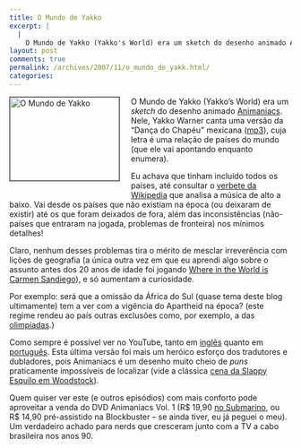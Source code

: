 ```yaml
---
title: O Mundo de Yakko
excerpt: |
  |
    O Mundo de Yakko (Yakko's World) era um sketch do desenho animado Animaniacs. Nele, Yakko Warner canta uma versão da "Dança do Chapéu" mexicana (mp3), cuja letra é uma relação de países do mundo (que ele vai apontando enquanto enumera)....
layout: post
comments: true
permalink: /archives/2007/11/o_mundo_de_yakk.html/
categories:
---
```

<span class="mt-enclosure mt-enclosure-image"><img title="O Mundo de Yakko" src="//chester.me/archives/img/yakkosworld.jpg" width="195" height="149" class="mt-image-left" style="float: left; border-style: solid; border-width:1px; margin: 0 20px 20px 0;" /></span>O Mundo de Yakko (Yakko&#8217;s World) era um *sketch* do desenho animado [Animaniacs][1]. Nele, Yakko Warner canta uma versão da &#8220;Dança do Chapéu&#8221; mexicana ([mp3][2]), cuja letra é uma relação de países do mundo (que ele vai apontando enquanto enumera).

Eu achava que tinham incluído todos os países, até consultar o [verbete da Wikipedia][3] que analisa a música de alto a baixo. Vai desde os países que não existiam na época (ou deixaram de existir) até os que foram deixados de fora, além das inconsistências (não-países que entraram na jogada, problemas de fronteira) nos mínimos detalhes!

Claro, nenhum desses problemas tira o mérito de mesclar irreverência com lições de geografia (a única outra vez em que eu aprendi algo sobre o assunto antes dos 20 anos de idade foi jogando [Where in the World is Carmen Sandiego][4]), e só aumentam a curiosidade.

Por exemplo: será que a omissão da África do Sul (quase tema deste blog ultimamente) tem a ver com a vigência do Apartheid na época? (este regime rendeu ao país outras exclusões como, por exemplo, a das [olimpíadas][5].)

Como sempre é possível ver no YouTube, tanto em [inglês][6] quanto em [português][7]. Esta última versão foi mais um heróico esforço dos tradutores e dubladores, pois Animaniacs é um desenho muito cheio de *puns* praticamente impossíveis de localizar (vide a clássica [cena da Slappy Esquilo em Woodstock][8]).

Quem quiser ver este (e outros episódios) com mais conforto pode aproveitar a venda do DVD Animaniacs Vol. 1 (R$ 19,90 [no Submarino][9], ou R$ 14,90 pré-assistido na Blockbuster &#8211; se ainda tiver, eu já peguei o meu). Um verdadeiro achado para nerds que cresceram junto com a TV a cabo brasileira nos anos 90.<!-- ckey="6276950C" -->

 [1]: http://en.wikipedia.org/wiki/Animaniacs
 [2]: http://anon.amazon.speedera.net/anon.amazon/mp3/Cugat,%20Xavier-Mexican%20Hat%20Dance.mp3
 [3]: http://en.wikipedia.org/wiki/Yakko%27s_World
 [4]: http://classicgaming.gamespy.com/View.php?view=GameMuseum.Detail&#038;id=23
 [5]: http://news.bbc.co.uk/onthisday/hi/dates/stories/august/18/newsid_3547000/3547872.stm
 [6]: http://www.youtube.com/watch?v=Y0y8jkfXoX8
 [7]: http://www.youtube.com/watch?v=pKijuBSGx6s
 [8]: http://www.youtube.com/watch?v=BlXjIg4fH74
 [9]: http://afiliados.submarino.com.br/dvds_productdetails.asp?Query=&#038;ProdTypeId=6&#038;CatId=45523&#038;PrevCatId=45523&#038;ProdId=1909647&#038;ST=BL45523&#038;OperId=0&#038;CellType=2&#038;franq=104894
